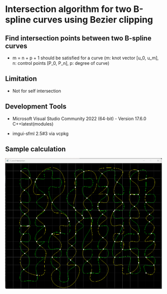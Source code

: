 # Intersection algorithm for two B-spline curves using Bezier clipping

## Find intersection points between two B-spline curves

- m = n + p + 1 should be satisfied for a curve
(m: knot vector [u_0, u_m], n: control points [P_0, P_n], p: degree of curve)

## Limitation

- Not for self intersection

## Development Tools

- Microsoft Visual Studio Community 2022 (64-bit) - 
Version 17.6.0
C++latest(modules)

- imgui-sfml 2.5#3 via vcpkg

## Sample calculation
![screenshot](Screenshot_3.png)
